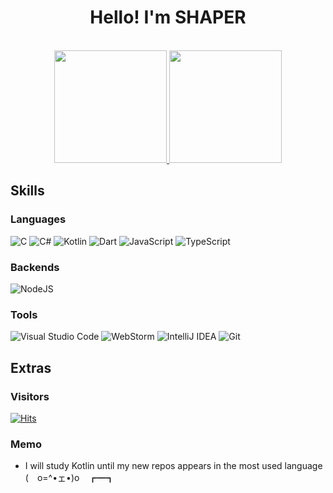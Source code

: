 <h1 align="center"> Hello! I'm SHAPER</h1>

<p align="center">
  </br>
  <a href="https://github.com/shaper12340w">
    <img height="180em" src="https://github-readme-stats.vercel.app/api?username=shaper12340w&count_private=true&hide_border=true&show_icons=true&cache_seconds=14400&count_private=true&theme=algolia"/>
  </a>
  <a href="https://github.com/shaper12340w?tab=repositories">
    <img height="180em" src="https://github-readme-stats.vercel.app/api/top-langs/?exclude_repo=CCD&username=shaper12340w&layout=compact&langs_count=8&hide_border=true&count_private=true&theme=algolia"/>
  </a>
</p>

## Skills

### Languages

![C](https://img.shields.io/badge/-c-A8B9CC?style=for-the-badge&logo=c&logoColor=fff)
![C#](https://img.shields.io/badge/c%23-%23239120.svg?style=for-the-badge&logo=csharp&logoColor=white)
![Kotlin](https://img.shields.io/badge/-Kotlin-0095d5?style=for-the-badge&logo=kotlin&logoColor=fff)
![Dart](https://img.shields.io/badge/dart-%230175C2.svg?style=for-the-badge&logo=dart&logoColor=white)
![JavaScript](https://img.shields.io/badge/-javascript-c2ad07?style=for-the-badge&logo=javascript&logoColor=fff)
![TypeScript](https://img.shields.io/badge/-typescript-007acc?style=for-the-badge&logo=typescript&logoColor=fff)

### Backends

![NodeJS](https://img.shields.io/badge/node.js-6DA55F?style=for-the-badge&logo=node.js&logoColor=white)

### Tools

![Visual&nbsp;Studio&nbsp;Code](https://img.shields.io/badge/-Visual&nbsp;Studio&nbsp;Code-007ACC?style=for-the-badge&logo=Visual-Studio-Code&logoColor=fff)
![WebStorm](https://img.shields.io/badge/WebStorm-000000?style=for-the-badge&logo=WebStorm&logoColor=white)
![IntelliJ&nbsp;IDEA](https://img.shields.io/badge/-IntelliJ&nbsp;IDEA-000000?style=for-the-badge&logo=IntelliJ-IDEA&logoColor=fff)
![Git](https://img.shields.io/badge/-Git-F05032?style=for-the-badge&logo=Git&logoColor=fff)

## Extras

### Visitors
[![Hits](https://hits.seeyoufarm.com/api/count/incr/badge.svg?url=https%3A%2F%2Fgithub.com%2Fshaper12340w&count_bg=%235A82E3&title_bg=%23555555&icon=googlecardboard.svg&icon_color=%23F2F2F2&title=Visiotrs&edge_flat=true)](https://hits.seeyoufarm.com)

### Memo
- I will study Kotlin until my new repos appears in the most used language (　o=^•ェ•)o　┏━┓
